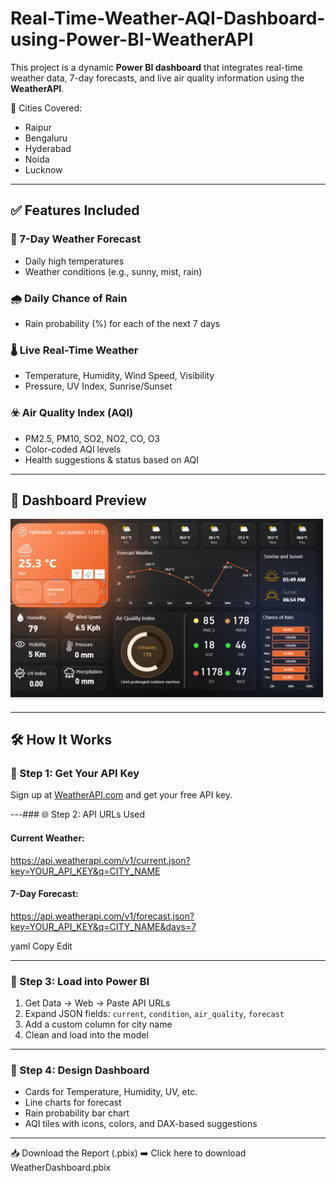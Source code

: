 # Real-Time-Weather-AQI-Dashboard-using-Power-BI-WeatherAPI

This project is a dynamic **Power BI dashboard** that integrates real-time weather data, 7-day forecasts, and live air quality information using the **WeatherAPI**.

📍 Cities Covered:
- Raipur
- Bengaluru
- Hyderabad
- Noida
- Lucknow

---

## ✅ Features Included

### 📅 7-Day Weather Forecast
- Daily high temperatures
- Weather conditions (e.g., sunny, mist, rain)

### 🌧️ Daily Chance of Rain
- Rain probability (%) for each of the next 7 days

### 🌡 Live Real-Time Weather
- Temperature, Humidity, Wind Speed, Visibility
- Pressure, UV Index, Sunrise/Sunset

### ☣️ Air Quality Index (AQI)
- PM2.5, PM10, SO2, NO2, CO, O3
- Color-coded AQI levels
- Health suggestions & status based on AQI

---

## 📸 Dashboard Preview

![Dashboard Screenshot](./Screenshot%202025-07-11%20182605.png)

---

## 🛠️ How It Works

### 🔑 Step 1: Get Your API Key
Sign up at [WeatherAPI.com](https://www.weatherapi.com/) and get your free API key.

---### 🌐 Step 2: API URLs Used

#### Current Weather:
https://api.weatherapi.com/v1/current.json?key=YOUR_API_KEY&q=CITY_NAME

#### 7-Day Forecast:
https://api.weatherapi.com/v1/forecast.json?key=YOUR_API_KEY&q=CITY_NAME&days=7

yaml
Copy
Edit

---

### 🧠 Step 3: Load into Power BI

1. Get Data → Web → Paste API URLs
2. Expand JSON fields: `current`, `condition`, `air_quality`, `forecast`
3. Add a custom column for city name
4. Clean and load into the model

---

### 🎨 Step 4: Design Dashboard

- Cards for Temperature, Humidity, UV, etc.
- Line charts for forecast
- Rain probability bar chart
- AQI tiles with icons, colors, and DAX-based suggestions


---

📥 Download the Report (.pbix)
➡️ Click here to download WeatherDashboard.pbix
